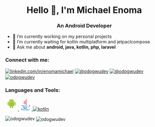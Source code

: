 <h1 align="center">Hello 👋, I'm Michael Enoma</h1>
<h3 align="center">An Android Developer</h3>

- 🔭 I’m currently working on my personal projects
- 🌱 I’m currently waiting for kotlin multiplatform and jetpaclcompose
- 💬 Ask me about **android, java, kotlin, php, laravel**

<h3 align="left">Connect with me:</h3>
<p align="left">
<a href="https://linkedin.com/in/linkedin.com/in/enomamichael" target="blank"><img align="center" src="https://cdn.jsdelivr.net/npm/simple-icons@3.0.1/icons/linkedin.svg" alt="linkedin.com/in/enomamichael" height="30" width="40" /></a>
<a href="https://instagram.com/odogwudev" target="blank"><img align="center" src="https://cdn.jsdelivr.net/npm/simple-icons@3.0.1/icons/instagram.svg" alt="@odogwudev" height="30" width="40" /></a>
<a href="https://www.hackerrank.com/@odogwudev" target="blank"><img align="center" src="https://cdn.jsdelivr.net/npm/simple-icons@3.0.1/icons/hackerrank.svg" alt="@odogwudev" height="30" width="40" /></a>
  <a href="https://twitter.com/odogwudev" target="blank"><img align="center" src="https://cdn.jsdelivr.net/npm/simple-icons@3.0.1/icons/twitter.svg" alt="odogwudev" height="30" width="40" /></a>
</p>

<h3 align="left">Languages and Tools:</h3>
<p align="left"> <a href="https://developer.android.com" target="_blank"> <img src="https://raw.githubusercontent.com/devicons/devicon/master/icons/android/android-original-wordmark.svg" alt="android" width="40" height="40"/> </a> <a href="https://www.java.com" target="_blank"> <img src="https://raw.githubusercontent.com/devicons/devicon/master/icons/java/java-original.svg" alt="java" width="40" height="40"/> </a> <a href="https://kotlinlang.org" target="_blank"> <img src="https://www.vectorlogo.zone/logos/kotlinlang/kotlinlang-icon.svg" alt="kotlin" width="40" height="40"/> </a> </p>

<p><img align="left" src="https://github-readme-stats.vercel.app/api/top-langs?username=odogwudev&show_icons=true&locale=en&layout=compact" alt="odogwudev" /></p>

<p>&nbsp;<img align="center" src="https://github-readme-stats.vercel.app/api?username=odogwudev&show_icons=true&locale=en" alt="odogwudev" /></p>
